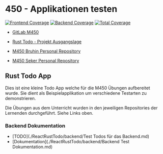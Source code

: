 # 450 - Applikationen testen

[![Frontend Coverage](https://codecov.io/gh/R06NV4LDR/M450---Applikationen-testen/branch/main/graph/badge.svg?flag=frontend)](https://codecov.io/gh/R06NV4LDR/M450---Applikationen-testen)
[![Backend Coverage](https://codecov.io/gh/R06NV4LDR/M450---Applikationen-testen/branch/main/graph/badge.svg?flag=backend)](https://codecov.io/gh/R06NV4LDR/M450---Applikationen-testen)
[![Total Coverage](https://codecov.io/gh/R06NV4LDR/M450---Applikationen-testen/branch/main/graph/badge.svg)](https://codecov.io/gh/R06NV4LDR/M450---Applikationen-testen)

- [GitLab M450](https://gitlab.com/ch-tbz-it/Stud/m450/m450)

- [Rust Todo - Projekt Ausgangslage](https://github.com/Ezpcy/ReactRustTodo)

- [M450 Bruhin Personal Repository](https://github.com/R06NV4LDR/M450---Applikationen-testen_RB)
- [M450 Seker Personal Repository](https://github.com/Ezpcy/450-Applikationen-testen)

## Rust Todo App

Dies ist eine kleine Todo App welche für die M450 Übungen aufbereitet wurde. Sie dient als Beispielapplikation um
verschiedene Testarten zu demonstrieren.

Die Übungen aus dem Unterricht wurden in den jeweiligen Repositories der Lernenden durchgeführt. Siehe Links oben.

### Backend Dokumentation

- [TODO](./ReactRustTodo/backend/Test Todos für das Backend.md)
- [Dokumentation](./ReactRustTodo/backend/Backend Test Dokumentation.md)
